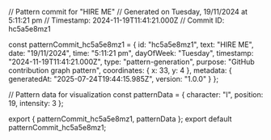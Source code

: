 // Pattern commit for "HIRE ME"
// Generated on Tuesday, 19/11/2024 at 5:11:21 pm
// Timestamp: 2024-11-19T11:41:21.000Z
// Commit ID: hc5a5e8mz1

const patternCommit_hc5a5e8mz1 = {
  id: "hc5a5e8mz1",
  text: "HIRE ME",
  date: "19/11/2024",
  time: "5:11:21 pm",
  dayOfWeek: "Tuesday",
  timestamp: "2024-11-19T11:41:21.000Z",
  type: "pattern-generation",
  purpose: "GitHub contribution graph pattern",
  coordinates: {
    x: 33,
    y: 4
  },
  metadata: {
    generatedAt: "2025-07-24T19:44:15.985Z",
    version: "1.0.0"
  }
};

// Pattern data for visualization
const patternData = {
  character: "I",
  position: 19,
  intensity: 3
};

export { patternCommit_hc5a5e8mz1, patternData };
export default patternCommit_hc5a5e8mz1;
